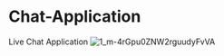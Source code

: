 # Chat-Application
Live Chat Application
![1_m-4rGpu0ZNW2rguudyFvVA](https://user-images.githubusercontent.com/97569773/198726535-1a4c665d-8868-4688-9c7f-dc8c7ad25dbf.png)
